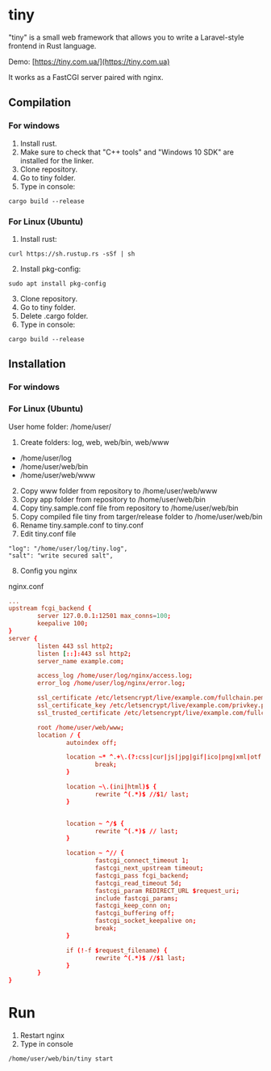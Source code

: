 # tiny
"tiny" is a small web framework that allows you to write a Laravel-style frontend in Rust language.

Demo: [https://tiny.com.ua/](https://tiny.com.ua) 

It works as a FastCGI server paired with nginx.

## Compilation

### For windows
1. Install rust.
2. Make sure to check that "C++ tools" and "Windows 10 SDK" are installed for the linker.
2. Clone repository.
3. Go to tiny folder.
4. Type in console: 
```
cargo build --release
```

### For Linux (Ubuntu)
1. Install rust:
```
curl https://sh.rustup.rs -sSf | sh
```
2. Install pkg-config:
```
sudo apt install pkg-config
```
3. Clone repository.
4. Go to tiny folder.
5. Delete .cargo folder.
6. Type in console: 
```
cargo build --release
```

## Installation

### For windows

### For Linux (Ubuntu)
User home folder: /home/user/
1. Create folders: log, web, web/bin, web/www 
- /home/user/log
- /home/user/web/bin
- /home/user/web/www
2. Copy www folder from repository to /home/user/web/www
3. Copy app folder from repository to /home/user/web/bin
4. Copy tiny.sample.conf file from repository to /home/user/web/bin
5. Copy compiled file tiny from targer/release folder to /home/user/web/bin
6. Rename tiny.sample.conf to tiny.conf
7. Edit tiny.conf file
```
"log": "/home/user/log/tiny.log",
"salt": "write secured salt",
```
8. Config you nginx

nginx.conf
```nginx.conf
...
upstream fcgi_backend {
        server 127.0.0.1:12501 max_conns=100;
        keepalive 100;
}
server {
        listen 443 ssl http2;
        listen [::]:443 ssl http2;
        server_name example.com;

        access_log /home/user/log/nginx/access.log;
        error_log /home/user/log/nginx/error.log;

        ssl_certificate /etc/letsencrypt/live/example.com/fullchain.pem;
        ssl_certificate_key /etc/letsencrypt/live/example.com/privkey.pem;
        ssl_trusted_certificate /etc/letsencrypt/live/example.com/fullchain.pem;

        root /home/user/web/www;
        location / {
                autoindex off;

                location ~* ^.+\.(?:css|cur|js|jpg|gif|ico|png|xml|otf|ttf|eot|woff|woff2|svg)$ {
                        break;
                }

                location ~\.(ini|html)$ {
                        rewrite ^(.*)$ //$1/ last;
                }


                location ~ ^/$ {
                        rewrite ^(.*)$ // last;
                }

                location ~ ^// {
                        fastcgi_connect_timeout 1;
                        fastcgi_next_upstream timeout;
                        fastcgi_pass fcgi_backend;
                        fastcgi_read_timeout 5d;
                        fastcgi_param REDIRECT_URL $request_uri;
                        include fastcgi_params;
                        fastcgi_keep_conn on;
                        fastcgi_buffering off;
                        fastcgi_socket_keepalive on;
                        break;
                }

                if (!-f $request_filename) {
                        rewrite ^(.*)$ //$1 last;
                }
        }
}
```

# Run
1. Restart nginx
2. Type in console
```
/home/user/web/bin/tiny start
```